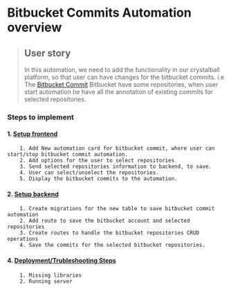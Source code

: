 # Bitbucket Commits Automation overview

> ## User story
>
> In this automation, we need to add the functionality in our crystalball platform, so that user can have changes for the bitbucket commits.
> i.e The [Bitbucket Commit](https://bitbucket.org/hintentteam/dev_gaannotations/commits/45d96578988a59f08640c9fea230aebdee5bca46 "Bitbucket Commit") Bitbucket have some repositories, when user start automation he have all the annotation of existing commits for selected repositories.

### Steps to implement

#### 1. [Setup frontend](01-frontend.md)

        1. Add New automation card for bitbucket commit, where user can start/stop bitbucket commit automation.
        2. Add options for the user to select repositories
        3. Send selected repositories information to backend, to save.
        4. User can select/unselect the repositories.
        5. Display the bitbucket commits to the automation.

#### 2. [Setup backend](02-backend.md)

        1. Create migrations for the new table to save bitbucket commit automation
        2. Add route to save the bitbucket account and selected repositories
        3. Create routes to handle the bitbucket repositories CRUD operations
        4. Save the commits for the selected bitbucket repositories.

#### 4. [Deployment/Trubleshooting Steps](03-setup.md)

        1. Missing libraries
        2. Running server
